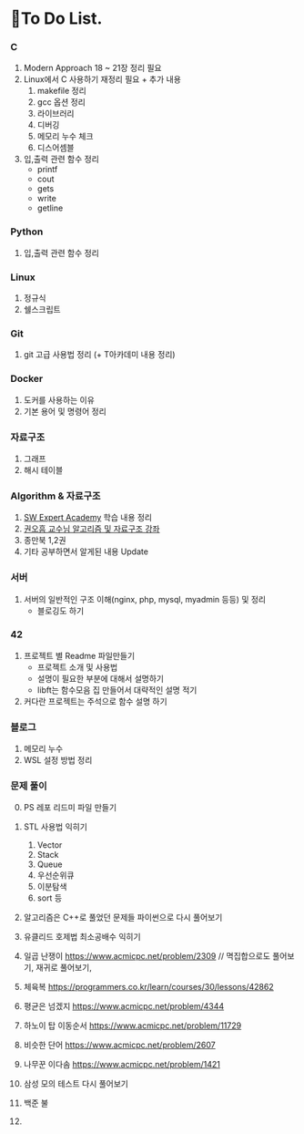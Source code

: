 # 📑To Do List.

### C

1. Modern Approach 18 ~ 21장 정리 필요
2. Linux에서 C 사용하기 재정리 필요 + 추가 내용
   1. makefile 정리
   2. gcc 옵션 정리
   3. 라이브러리
   4. 디버깅
   5. 메모리 누수 체크
   6. 디스어셈블
3. 입,출력 관련 함수 정리
   - printf
   - cout 
   - gets
   - write
   - getline

### Python

1. 입,출력 관련 함수 정리

### Linux

1. 정규식
2. 쉘스크립트

### Git

1. git 고급 사용법 정리 (+ T아카데미 내용 정리)

### Docker

1. 도커를 사용하는 이유
2. 기본 용어 및 명령어 정리

### 자료구조

1. 그래프
2. 해시 테이블

### Algorithm & 자료구조

1. [SW Expert Academy](swexpertacademy.com) 학습 내용 정리
2. [권오흠 교수님 알고리즘 및 자료구조 강좌](https://www.inflearn.com/course/알고리즘-강좌#description)
3. 종만북 1,2권
4. 기타 공부하면서 알게된 내용 Update

### 서버

1. 서버의 일반적인 구조 이해(nginx, php, mysql, myadmin 등등) 및 정리
   - 블로깅도 하기

### 42

1. 프로젝트 별 Readme 파일만들기
   - 프로젝트 소개 및 사용법
   - 설명이 필요한 부분에 대해서 설명하기
   - libft는 함수모음 집 만들어서 대략적인 설명 적기
2. 커다란 프로젝트는 주석으로 함수 설명 하기

### 블로그

1. 메모리 누수
2. WSL 설정 방법 정리

### 문제 풀이

0. PS 레포 리드미 파일 만들기

1. STL 사용법 익히기
     1. Vector
     2. Stack
     3. Queue
     4. 우선순위큐
     5. 이분탐색
     6. sort 등
2. 알고리즘은 C++로 풀었던 문제들 파이썬으로 다시 풀어보기
3. 유클리드 호제법 최소공배수 익히기
4. 일곱 난쟁이 
   https://www.acmicpc.net/problem/2309 // 멱집합으로도 풀어보기, 재귀로 풀어보기, 
5. 체육복 
   https://programmers.co.kr/learn/courses/30/lessons/42862
6. 평균은 넘겠지
     https://www.acmicpc.net/problem/4344
7. 하노이 탑 이동순서
     https://www.acmicpc.net/problem/11729
8. 비슷한 단어
     https://www.acmicpc.net/problem/2607
9. 나무꾼 이다솜
     https://www.acmicpc.net/problem/1421
10. 삼성 모의 테스트 다시 풀어보기
11. 백준 불
12. 